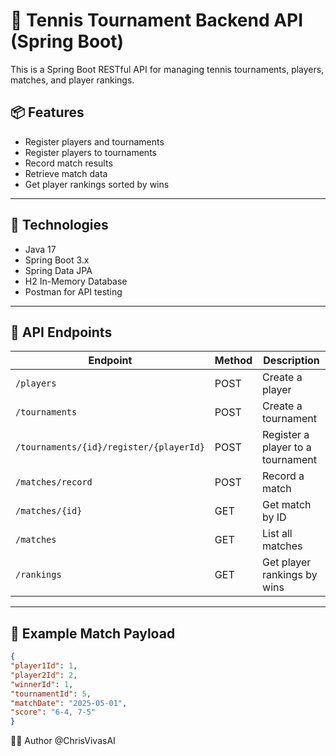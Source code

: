 # 🎾 Tennis Tournament Backend API (Spring Boot)

This is a Spring Boot RESTful API for managing tennis tournaments, players, matches, and player rankings.

## 📦 Features

- Register players and tournaments
- Register players to tournaments
- Record match results
- Retrieve match data
- Get player rankings sorted by wins

---

## 🔧 Technologies

- Java 17
- Spring Boot 3.x
- Spring Data JPA
- H2 In-Memory Database
- Postman for API testing

---

## 🧪 API Endpoints

| Endpoint              | Method | Description                  |
|-----------------------|--------|------------------------------|
| `/players`            | POST   | Create a player              |
| `/tournaments`        | POST   | Create a tournament          |
| `/tournaments/{id}/register/{playerId}` | POST | Register a player to a tournament |
| `/matches/record`     | POST   | Record a match               |
| `/matches/{id}`       | GET    | Get match by ID              |
| `/matches`            | GET    | List all matches             |
| `/rankings`           | GET    | Get player rankings by wins  |

---

## 📸 Example Match Payload

```json
{
"player1Id": 1,
"player2Id": 2,
"winnerId": 1,
"tournamentId": 5,
"matchDate": "2025-05-01",
"score": "6-4, 7-5"
}

```

👨‍💻 Author
@ChrisVivasAI